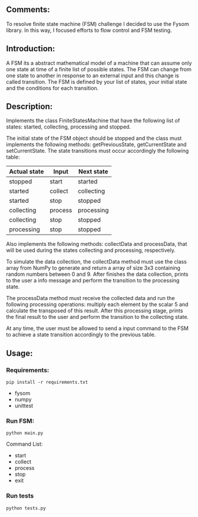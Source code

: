 ## Comments:

To resolve finite state machine (FSM) challenge I decided to use the Fysom library.
In this way, I focused efforts to flow control and FSM testing.

## Introduction:

A FSM its a abstract mathematical model of a machine that can assume only one state at time of a finite list of possible states.
The FSM can change from one state to another in response to an external input and this change is called transition. The FSM is defined by your list of states, your initial state and the conditions for each transition.

## Description:

Implements the class FiniteStatesMachine that have the following list of states: started, collecting, processing and stopped.

The initial state of the FSM object should be stopped and the class must implements the following methods: getPreviousState, getCurrentState and setCurrentState.
The state transitions must occur accordingly the following table:

| Actual state  | Input   | Next state |
|---------------|---------|------------|
| stopped       | start   | started    |
| started       | collect | collecting |
| started       | stop    | stopped    |
| collecting    | process | processing |
| collecting    | stop    | stopped    |
| processing    | stop    | stopped    |

Also implements the following methods: collectData and processData, that will be used during the states collecting and processing, respectively.

To simulate the data collection, the collectData method must use the class array from NumPy to generate and return a array of size 3x3 containing random numbers between 0 and 9. After finishes the data collection, prints to the user a info message and perform the transition to the processing state.

The processData method must receive the collected data and run the following processing operations: multiply each element by the scalar 5 and calculate the transposed of this result. After this processing stage, prints the final result to the user and perform the transition to the collecting state.

At any time, the user must be allowed to send a input command to the FSM to achieve a state transition accordingly to the previous table.

## Usage:

### Requirements:

`pip install -r requirements.txt`

* fysom
* numpy
* unittest

### Run FSM:

`python main.py`

Command List:
* start
* collect
* process
* stop
* exit

### Run tests

`python tests.py`
